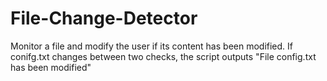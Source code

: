 # File-Change-Detector
Monitor a file and modify the user if its content has been modified.
If conifg.txt changes between two checks, the script outputs "File config.txt has been modified"
